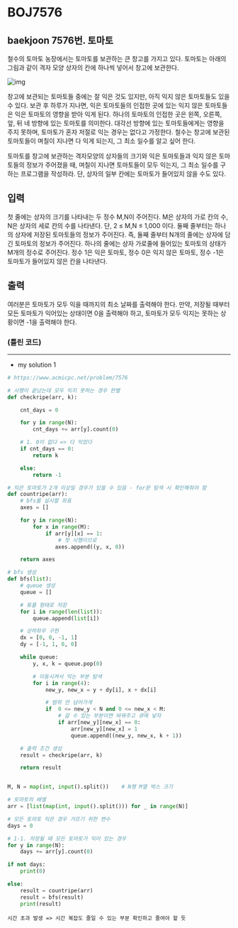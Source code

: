 # BOJ7576

## baekjoon 7576번. 토마토

철수의 토마토 농장에서는 토마토를 보관하는 큰 창고를 가지고 있다. 토마토는 아래의 그림과 같이 격자 모양 상자의 칸에 하나씩 넣어서 창고에 보관한다. 

![img](https://www.acmicpc.net/upload/images/tmt.png)

창고에 보관되는 토마토들 중에는 잘 익은 것도 있지만, 아직 익지 않은 토마토들도 있을 수 있다. 보관 후 하루가 지나면, 익은 토마토들의 인접한 곳에 있는 익지 않은 토마토들은 익은 토마토의 영향을 받아 익게 된다. 하나의 토마토의 인접한 곳은 왼쪽, 오른쪽, 앞, 뒤 네 방향에 있는 토마토를 의미한다. 대각선 방향에 있는 토마토들에게는 영향을 주지 못하며, 토마토가 혼자 저절로 익는 경우는 없다고 가정한다. 철수는 창고에 보관된 토마토들이 며칠이 지나면 다 익게 되는지, 그 최소 일수를 알고 싶어 한다.

토마토를 창고에 보관하는 격자모양의 상자들의 크기와 익은 토마토들과 익지 않은 토마토들의 정보가 주어졌을 때, 며칠이 지나면 토마토들이 모두 익는지, 그 최소 일수를 구하는 프로그램을 작성하라. 단, 상자의 일부 칸에는 토마토가 들어있지 않을 수도 있다.

## 입력

첫 줄에는 상자의 크기를 나타내는 두 정수 M,N이 주어진다. M은 상자의 가로 칸의 수, N은 상자의 세로 칸의 수를 나타낸다. 단, 2 ≤ M,N ≤ 1,000 이다. 둘째 줄부터는 하나의 상자에 저장된 토마토들의 정보가 주어진다. 즉, 둘째 줄부터 N개의 줄에는 상자에 담긴 토마토의 정보가 주어진다. 하나의 줄에는 상자 가로줄에 들어있는 토마토의 상태가 M개의 정수로 주어진다. 정수 1은 익은 토마토, 정수 0은 익지 않은 토마토, 정수 -1은 토마토가 들어있지 않은 칸을 나타낸다. 

## 출력

여러분은 토마토가 모두 익을 때까지의 최소 날짜를 출력해야 한다. 만약, 저장될 때부터 모든 토마토가 익어있는 상태이면 0을 출력해야 하고, 토마토가 모두 익지는 못하는 상황이면 -1을 출력해야 한다.

### (틀린 코드)

---

- my solution 1

```python
# https://www.acmicpc.net/problem/7576

# 시행이 끝났는데 모두 익지 못하는 경우 판별
def checkripe(arr, k):

    cnt_days = 0

    for y in range(N):
        cnt_days += arr[y].count(0)

    # 1. 0이 없다 => 다 익었다
    if cnt_days == 0:
        return k

    else:
        return -1

# 익은 토마토가 2개 이상일 경우가 있을 수 있음 - for문 탐색 시 확인해줘야 함
def countripe(arr):
    # bfs를 실시할 좌표
    axes = []

    for y in range(N):
        for x in range(M):
            if arr[y][x] == 1:
                # 첫 시행이므로
               axes.append((y, x, 0))

    return axes

# bfs 생성
def bfs(list):
    # queue 생성
    queue = []

    # 튜플 형태로 저장
    for i in range(len(list)):
        queue.append(list[i])

    # 상하좌우 구현
    dx = [0, 0, -1, 1]
    dy = [-1, 1, 0, 0]

    while queue:
        y, x, k = queue.pop(0)

        # 이동시켜서 익는 부분 탐색
        for i in range(4):
            new_y, new_x = y + dy[i], x + dx[i]

            # 범위 안 넘어가게
            if  0 <= new_y < N and 0 <= new_x < M:
                # 갈 수 있는 부분이면 바꿔주고 큐에 넣자
                if arr[new_y][new_x] == 0:
                    arr[new_y][new_x] = 1
                    queue.append((new_y, new_x, k + 1))

    # 출력 조건 생성
    result = checkripe(arr, k)

    return result


M, N = map(int, input().split())    # N행 M열 박스 크기

# 토마토의 배열
arr = [list(map(int, input().split())) for _ in range(N)]

# 모든 토마토 익은 경우 거르기 위한 변수
days = 0

# 1-1. 저장될 때 모든 토마토가 익어 있는 경우
for y in range(N):
    days += arr[y].count(0)

if not days:
    print(0)

else:
    result = countripe(arr)
    result = bfs(result)
    print(result)
```

```
시간 초과 발생 => 시간 복잡도 줄일 수 있는 부분 확인하고 줄여야 할 듯
```

